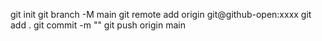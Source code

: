 git init
git branch -M main
git remote add origin git@github-open:xxxx
git add .
git commit -m ""
git push origin main